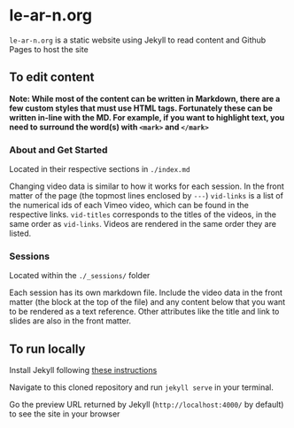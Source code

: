 # le-ar-n.org
`le-ar-n.org` is a static website using Jekyll to read content and Github Pages to host the site

## To edit content
**Note: While most of the content can be written in Markdown, there are a few custom styles that must use HTML tags. Fortunately these can be written in-line with the MD. For example, if you want to highlight text, you need to surround the word(s) with `<mark>` and `</mark>`**

### About and Get Started
Located in their respective sections in `./index.md`

Changing video data is similar to how it works for each session. In the front matter of the page (the topmost lines enclosed by `---`) `vid-links` is a list of the numerical ids of each Vimeo video, which can be found in the respective links. `vid-titles` corresponds to the titles of the videos, in the same order as `vid-links`. Videos are rendered in the same order they are listed.

### Sessions
Located within the `./_sessions/` folder

Each session has its own markdown file. Include the video data in the front matter (the block at the top of the file) and any content below that you want to be rendered as a text reference. Other attributes like the title and link to slides are also in the front matter.

## To run locally
Install Jekyll following [these instructions](https://jekyllrb.com/docs/installation/)

Navigate to this cloned repository and run `jekyll serve` in your terminal.

Go the preview URL returned by Jekyll (`http://localhost:4000/` by default) to see the site in your browser